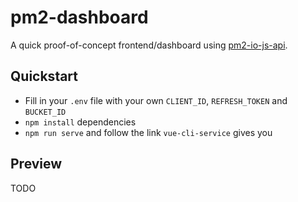 # pm2-dashboard

A quick proof-of-concept frontend/dashboard using [pm2-io-js-api](https://github.com/keymetrics/pm2-io-js-api).

## Quickstart

* Fill in your `.env` file with your own `CLIENT_ID`, `REFRESH_TOKEN` and `BUCKET_ID`
* `npm install` dependencies
* `npm run serve` and follow the link `vue-cli-service` gives you

## Preview

TODO